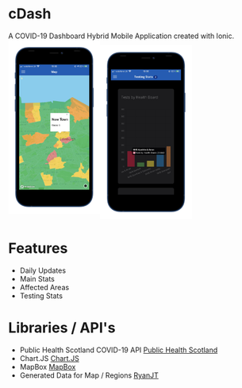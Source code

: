 # cDash
A COVID-19 Dashboard Hybrid Mobile Application created with Ionic.
<img src="/2.png" alt="Map Image" height="350" style="padding-bottom:10px;"/><img src="/1.png" alt="Image" height="350"/>

# Features
* Daily Updates
* Main Stats
* Affected Areas
* Testing Stats
# Libraries / API's
* Public Health Scotland COVID-19 API [Public Health Scotland](https://www.publichealthscotland.scot/our-areas-of-work/covid-19/)
* Chart.JS [Chart.JS](https://www.chartjs.org/)
* MapBox [MapBox](https://www.mapbox.com/)
* Generated Data for Map / Regions [RyanJT](https://ryanjt.github.io/cDash/data.json)

